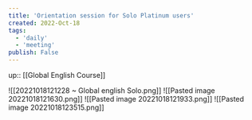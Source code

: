 ```yaml
---
title: 'Orientation session for Solo Platinum users'
created: 2022-Oct-18
tags:
  - 'daily'
  - 'meeting'
publish: False
---
```

up:: [[Global English Course]]

![[20221018121228 ~ Global english Solo.png]]
![[Pasted image 20221018121630.png]]
![[Pasted image 20221018121933.png]]
![[Pasted image 20221018123515.png]]